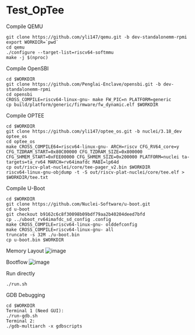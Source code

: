 # Test_OpTee

Compile QEMU
```
git clone https://github.com/yli147/qemu.git -b dev-standalonemm-rpmi
export WORKDIR=`pwd`
cd qemu
./configure --target-list=riscv64-softmmu
make -j $(nproc)
```

Compile OpenSBI

```
cd $WORKDIR
git clone https://github.com/Penglai-Enclave/opensbi.git -b dev-standalonemm-rpmi
cd opensbi
CROSS_COMPILE=riscv64-linux-gnu- make FW_PIC=n PLATFORM=generic
cp build/platform/generic/firmware/fw_dynamic.elf $WORKDIR
```

Compile OPTEE
```
cd $WORKDIR
git clone https://github.com/yli147/optee_os.git -b nuclei/3.18_dev optee_os
cd optee_os
make CROSS_COMPILE64=riscv64-linux-gnu- ARCH=riscv CFG_RV64_core=y CFG_TZDRAM_START=0x80C00000 CFG_TZDRAM_SIZE=0x800000 CFG_SHMEM_START=0xFEE00000 CFG_SHMEM_SIZE=0x200000 PLATFORM=nuclei ta-targets=ta_rv64 MARCH=rv64imafdc MABI=lp64d
cp out/riscv-plat-nuclei/core/tee-pager_v2.bin $WORKDIR
riscv64-linux-gnu-objdump -t -S out/riscv-plat-nuclei/core/tee.elf > $WORKDIR/tee.txt
```

Compile U-Boot
```
cd $WORKDIR
git clone https://github.com/Nuclei-Software/u-boot.git
cd u-boot
git checkout b9162c6c8f30098b09bdf79aa2b40204deed7bfd
cp ../uboot_rv64imafdc_sd_config .config
make CROSS_COMPILE=riscv64-linux-gnu- olddefconfig
make CROSS_COMPILE=riscv64-linux-gnu- all
truncate -s 32M ./u-boot.bin
cp u-boot.bin $WORKDIR
```

Memory Layout
![image](https://github.com/yli147/test_optee/assets/21300636/5cace914-0a82-404e-b106-fb148686f8ff)

Bootflow
![image](https://github.com/yli147/test_optee/assets/21300636/6e204e84-fae7-448b-824d-b610ad783339)


Run directly
```
./run.sh
```

GDB Debugging
```
cd $WORKDIR
Terminal 1 (Need GUI):
./run-gdb.sh
Terminal 2:
./gdb-multiarch -x gdbscripts
```
